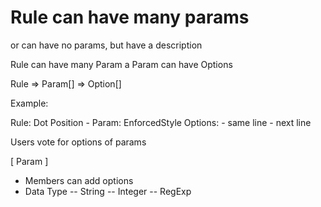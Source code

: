 # Rule can have many params

or can have no params, but have a description

Rule can have many Param
a Param can have Options

Rule
 => Param[]
    => Option[]

Example:

Rule: Dot Position
    - Param: EnforcedStyle
        Options:
            - same line
            - next line

Users vote for options of params

[ Param ]

- Members can add options
- Data Type
-- String
-- Integer
-- RegExp
